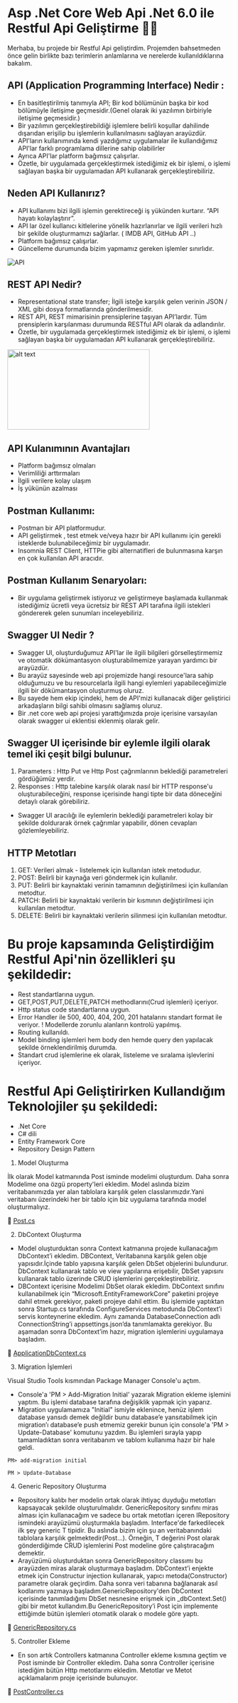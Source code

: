 # Asp .Net Core Web Api .Net 6.0 ile Restful Api Geliştirme 👩‍💻

Merhaba, bu projede bir Restful Api geliştirdim. Projemden bahsetmeden önce gelin birlikte bazı terimlerin anlamlarına ve nerelerde kullanıldıklarına bakalım. 

## API (Application Programming Interface) Nedir :

* En basitleştirilmiş tanımıyla API; Bir kod bölümünün başka bir kod bölümüyle iletişime geçmesidir.(Genel olarak iki yazılımın birbiriyle iletişime geçmesidir.)
* Bir yazılımın gerçekleştirebildiği işlemlere belirli koşullar dahilinde dışarıdan erişilip bu işlemlerin kullanılmasını sağlayan arayüzdür.
* API'ların kullanımında kendi yazdığımız uygulamalar ile kullandığımız API'lar farklı programlama dillerine sahip olabilirler 
* Ayrıca API'lar platform bağımsız çalışırlar.
* Özetle, bir uygulamada gerçekleştirmek istediğimiz ek bir işlemi, o işlemi sağlayan başka bir uygulamadan API kullanarak gerçekleştirebiliriz.

## Neden API Kullanırız?

* API kullanımı bizi ilgili işlemin gerektireceği iş yükünden kurtarır. “API hayatı kolaylaştırır”.
* API lar özel kullanıcı kitlelerine yönelik hazırlanırlar ve ilgili verileri hızlı bir şekilde oluşturmamızı sağlarlar. ( IMDB API, GitHub API ..)
* Platform bağımsız çalışırlar.
* Güncelleme durumunda bizim yapmamız gereken işlemler sınırlıdır.


![API](https://upload.wikimedia.org/wikipedia/commons/3/36/Web_API.png)

## REST API Nedir?

* Representational state transfer; İlgili isteğe karşılık gelen verinin JSON / XML gibi dosya formatlarında gönderilmesidir. 
* REST API, REST mimarisinin prensiplerine taşıyan API’lardır. Tüm prensiplerin karşılanması durumunda RESTful API olarak da adlandırılır.
* Özetle, bir uygulamada gerçekleştirmek istediğimiz ek bir işlemi, o işlemi sağlayan başka bir uygulamadan API kullanarak gerçekleştirebiliriz.


<img src="https://upload.wikimedia.org/wikipedia/commons/f/f1/Rest-API.png" alt="alt text" width="320" height="180">

## API Kulanımının Avantajları

* Platform bağımsız olmaları
* Verimliliği arttırmaları
* İlgili verilere kolay ulaşım
* İş yükünün azalması

## Postman Kullanımı:
* Postman bir API platformudur. 
* API geliştirmek , test etmek ve/veya hazır bir API kullanımı için gerekli isteklerde bulunabileceğimiz bir uygulamadır. 
* Insomnia REST Client, HTTPie gibi alternatifleri de bulunmasına karşın en çok kullanılan API aracıdır.

## Postman Kullanım Senaryoları:
* Bir uygulama geliştirmek istiyoruz ve geliştirmeye başlamada kullanmak istediğimiz ücretli veya ücretsiz bir REST API tarafına ilgili istekleri göndererek gelen sunumları inceleyebiliriz.

## Swagger UI Nedir ?
* Swagger UI, oluşturduğumuz API'lar ile ilgili bilgileri görselleştirmemiz ve otomatik dökümantasyon oluşturabilmemize yarayan yardımcı bir arayüzdür. 
* Bu arayüz sayesinde web api projemizde hangi resource'lara sahip olduğumuzu ve bu resourcelarla ilgili hangi eylemleri yapabileceğimizle ilgili bir dökümantasyon oluşturmuş oluruz. 
* Bu sayede hem ekip içindeki, hem de API'mizi kullanacak diğer geliştirici arkadaşların bilgi sahibi olmasını sağlamış oluruz.
* Bir .net core web api projesi yarattığımızda proje içerisine varsayılan olarak swagger ui eklentisi eklenmiş olarak gelir.

## Swagger UI içerisinde bir eylemle ilgili olarak temel iki çeşit bilgi bulunur.

1) Parameters : Http Put ve Http Post çağrımlarının beklediği parametreleri gördüğümüz yerdir.
2) Responses : Http talebine karşılık olarak nasıl bir HTTP response'u oluşturabileceğini, response içerisinde hangi tipte bir data döneceğini detaylı olarak görebiliriz.

* Swagger UI aracılığı ile eylemlerin beklediği parametreleri kolay bir şekilde doldurarak örnek çağrımlar yapabilir, dönen cevapları gözlemleyebiliriz.

## HTTP Metotları
1) GET:  Verileri almak - listelemek için kullanılan istek metodudur.
2) POST: Belirli bir kaynağa veri göndermek için kullanılır.
3) PUT:  Belirli bir kaynaktaki verinin tamamının değiştirilmesi için kullanılan metodtur.
4) PATCH: Belirli bir kaynaktaki verilerin bir kısmının değiştirilmesi için kullanılan metodtur.
5) DELETE: Belirli bir kaynaktaki verilerin silinmesi için kullanılan metodtur.

# Bu proje kapsamında Geliştirdiğim Restful Api'nin özellikleri şu şekildedir:

* Rest standartlarına uygun.
* GET,POST,PUT,DELETE,PATCH methodlarını(Crud işlemleri) içeriyor.
* Http status code standartlarına uygun. 
* Error Handler ile 500, 400, 404, 200, 201 hatalarını standart format ile veriyor.
! Modellerde zorunlu alanların kontrolü yapılmış.
* Routing kullanıldı.
* Model binding işlemleri hem body den hemde query den yapılacak şekilde örneklendirilmiş durumda.
* Standart crud işlemlerine ek olarak, listeleme ve sıralama işlevlerini içeriyor.

# Restful Api Geliştirirken Kullandığım Teknolojiler şu şekildedi:

* .Net Core
* C# dili
* Entity Framework Core
* Repository Design Pattern
  

1) Model Oluşturma

İlk olarak Model katmanında Post isminde modelimi oluşturdum. Daha sonra Modelime ona özgü property'leri ekledim. Model aslında bizim veritabanımızda yer alan tablolara karşılık gelen classlarımızdır.Yani veritabanı üzerindeki her bir tablo için biz uygulama tarafında model oluşturmalıyız. 


📁 [Post.cs](https://github.com/gulsunciftci/SipayBootcampRestfulApi/blob/main/SipayBootcampApi/PatikaSipayDotNetRestfulApi/Models/Post.cs)

2) DbContext Oluşturma

* Model oluşturduktan sonra Context katmanına projede kullanacağım DbContext’i ekledim. DBContext, Veritabanına karşılık gelen obje yapısıdır.İçinde tablo yapısına karşılık gelen DbSet objelerini bulundurur. DbContext kullanarak tablo ve view yapılarına erişebilir, DbSet yapısını kullanarak tablo üzerinde CRUD işlemlerini gerçekleştirebiliriz. 
* DBContext içerisine Modelimi DbSet olarak ekledim. DbContext sınıfını kullanabilmek için “Microsoft.EntityFrameworkCore” paketini projeye dahil etmek gerekiyor, paketi projeye dahil ettim. Bu işlemide yaptıktan sonra Startup.cs tarafında ConfigureServices metodunda DbContext’i servis konteynerine ekledim. Aynı zamanda DatabaseConnection adlı ConnectionString’i appsettings.json’da tanımlamakta gerekiyor. Bu aşamadan sonra DbContext’im hazır, migration işlemlerini uygulamaya başladım.

📁 [ApplicationDbContext.cs](https://github.com/gulsunciftci/SipayBootcampRestfulApi/blob/main/SipayBootcampApi/PatikaSipayDotNetRestfulApi/Context/ApplicationDbContext.cs)

3) Migration İşlemleri

Visual Studio Tools kısmından Package Manager Console'u açtım. 
* Console'a 'PM > Add-Migration Initial' yazarak Migration ekleme işlemini yaptım. Bu işlemi database tarafına değişiklik yapmak için yaparız.
* Migration uygulamamıza "Initial" ismiyle eklenince, henüz işlem database yansıdı demek değildir bunu database’e yansıtabilmek için migration’ı database’e push etmemiz gerekir bunun için console'a 'PM > Update-Database' komutunu yazdım. Bu işlemleri sırayla yapıp tamamladıktan sonra veritabanım ve tablom kullanıma hazır bir hale geldi.

```
PM> add-migration initial
```

```
PM > Update-Database
```

4) Generic Repository Oluşturma

* Repository kalıbı her modelin ortak olarak ihtiyaç duyduğu metotları kapsayacak şekilde oluşturulmalıdır. GenericRepository sınıfını miras alması için kullanacağım ve sadece bu ortak metotları içeren IRepository ismindeki arayüzümü oluşturmakla başladım. Interface'de farkedilecek ilk şey generic T tipidir. Bu aslında bizim için şu an veritabanındaki tablolara karşılık gelmektedir(Post...). Örneğin, T değerini Post olarak gönderdiğimde CRUD işlemlerini Post modeline göre çalıştıracağım demektir.
* Arayüzümü oluşturduktan sonra GenericRepository classımı bu arayüzden miras alarak oluşturmaya başladım. DbContext’i enjekte etmek için Constructur injection kullanarak, yapıcı metoda(Constructor) parametre olarak geçirdim. Daha sonra veri tabanına bağlanarak asıl kodlarımı yazmaya başladım.GenericRepository'den DbContext içerisinde tanımladığımı DbSet<Post> nesnesine erişmek için _dbContext.Set<T>() gibi bir metot kullandım.Bu GenericRepository’i Post için implemente ettiğimde bütün işlemleri otomatik olarak o modele göre yaptı. 


📁 [GenericRepository.cs](https://github.com/gulsunciftci/SipayBootcampRestfulApi/blob/main/SipayBootcampApi/PatikaSipayDotNetRestfulApi/Repositories/GenericRepository.cs)


5) Controller Ekleme

* En son artık Controllers katmanına Controller ekleme kısmına geçtim ve Post isminde bir Controller ekledim. Daha sonra Controller içerisine istediğim bütün Http metotlarımı ekledim. Metotlar ve Metot açıklamalarım proje içerisinde bulunuyor.

📁 [PostController.cs](https://github.com/gulsunciftci/SipayBootcampRestfulApi/blob/main/SipayBootcampApi/PatikaSipayDotNetRestfulApi/Controllers/PostController.cs)
